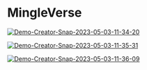 # MingleVerse

<a href="https://ibb.co/nfgdpQ1"><img src="https://i.ibb.co/K704nVs/Demo-Creator-Snap-2023-05-03-11-34-20.png" alt="Demo-Creator-Snap-2023-05-03-11-34-20" border="0"></a>

<a href="https://ibb.co/t8hXLhS"><img src="https://i.ibb.co/QrcdDcZ/Demo-Creator-Snap-2023-05-03-11-35-31.png" alt="Demo-Creator-Snap-2023-05-03-11-35-31" border="0"></a>

<a href="https://ibb.co/smqWt83"><img src="https://i.ibb.co/K0WKmTy/Demo-Creator-Snap-2023-05-03-11-36-09.png" alt="Demo-Creator-Snap-2023-05-03-11-36-09" border="0"></a>
